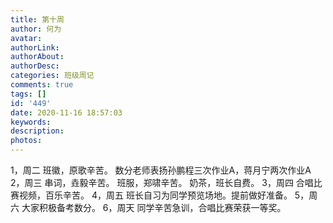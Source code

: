 ```yaml
---
title: 第十周
author: 何为
avatar: 
authorLink: 
authorAbout: 
authorDesc: 
categories: 班级周记 
comments: true
tags: []
id: '449'
date: 2020-11-16 18:57:03
keywords:
description:
photos:
---
```


1，周二 班徽，原歌辛苦。 数分老师表扬孙鹏程三次作业A，蒋月宁两次作业A 2，周三 串词，垚毅辛苦。 班服，郑啸辛苦。 奶茶，班长自费。 3，周四 合唱比赛视频，百乐辛苦。 4，周五 班长自习为同学预览场地。提前做好准备。 5，周六 大家积极备考数分。 6，周天 同学辛苦急训，合唱比赛荣获一等奖。